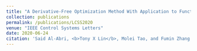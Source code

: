 ```yaml
---
title: "A Derivative-Free Optimization Method With Application to Functions With Exploding and Vanishing Gradients"
collection: publications
permalink: /publications/LCSS2020
venue: "IEEE Control Systems Letters"
date: 2020-06-24
citation: 'Said Al-Abri, <b>Tony X Lin</b>, Molei Tao, and Fumin Zhang. A derivative-free optimization methodwith application to functions with exploding and vanishing gradients. In <i>IEEE Control Systems Letters<\i>, volume 5, pages 587–592. IEEE, 202o'
---
```

